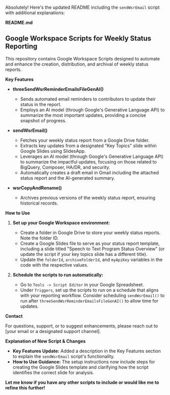Absolutely! Here's the updated README including the `sendWsrEmail` script with additional explanations:

**README.md**

## Google Workspace Scripts for Weekly Status Reporting

This repository contains Google Workspace Scripts designed to automate and enhance the creation, distribution, and archival of weekly status reports.

**Key Features**

* **threeSendWsrReminderEmailsFileGenAI()**
    * Sends automated email reminders to contributors to update their status in the report.
    * Employs an AI model (through Google's Generative Language API) to summarize the most important updates, providing a concise snapshot of progress.

* **sendWsrEmail()**
    * Fetches your weekly status report from a Google Drive folder.
    * Extracts key updates from a designated "Key Topics" slide within Google Slides using SlidesApp.
    * Leverages an AI model (through Google's Generative Language API) to summarize the impactful updates, focusing on those related to BigQuery, Composer, HA/DR, and security.
    * Automatically creates a draft email in Gmail including the attached status report and the AI-generated summary.

* **wsrCopyAndRename()**
    * Archives previous versions of the weekly status report, ensuring historical records. 

**How to Use**

1. **Set up your Google Workspace environment:**
   * Create a folder in Google Drive to store your weekly status reports. Note the folder ID.
   * Create a Google Slides file to serve as your status report template, including a slide titled "Speech to Text Program Status Overview" (or update the script if your key topics slide has a different title).
   * Update the `folderId`, `archiveFolderId`, and `myApiKey` variables in the code with the respective values.

2. **Schedule the scripts to run automatically:**
   * Go to `Tools -> Script Editor` in your Google Spreadsheet.
   * Under `Triggers`, set up the scripts to run on a schedule that aligns with your reporting workflow. Consider scheduling `sendWsrEmail()` to run after `threeSendWsrReminderEmailsFileGenAI()` to allow time for updates.

**Contact**

For questions, support, or to suggest enhancements, please reach out to [your email or a designated support channel]. 

**Explanation of New Script & Changes**

* **Key Features Update:**  Added a description in the Key Features section to explain the `sendWsrEmail` script's functionality. 
* **How to Use Guidance:** The setup instructions now include steps for creating the Google Slides template and clarifying how the script identifies the correct slide for analysis.

**Let me know if you have any other scripts to include or would like me to refine this further!** 
